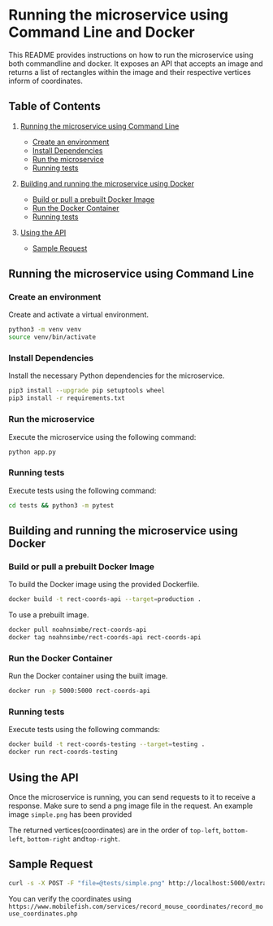 # Running the microservice using Command Line and Docker

This README provides instructions on how to run the microservice using both commandline and docker. It exposes an API that accepts an image and returns a list of rectangles within the image and their respective vertices inform of coordinates.

## Table of Contents

1. [Running the microservice using Command Line](#running-the-microservice-using-command-line)
   - [Create an environment](#create-an-environment)
   - [Install Dependencies](#install-dependencies)
   - [Run the microservice](#run-the-microservice)
   - [Running tests](#running-tests)

2. [Building and running the microservice using Docker](#building-and-running-the-microservice-using-docker)
   - [Build or pull a prebuilt Docker Image](#build-or-pull-a-prebuilt-docker-image)
   - [Run the Docker Container](#run-the-docker-container)
   - [Running tests](#running-tests-1)

3. [Using the API](#using-the-api)
   - [Sample Request](#sample-request)

## Running the microservice using Command Line

### Create an environment

Create and activate a virtual environment.

```bash
python3 -m venv venv
source venv/bin/activate
```

### Install Dependencies

Install the necessary Python dependencies for the microservice.

```bash
pip3 install --upgrade pip setuptools wheel
pip3 install -r requirements.txt
```

### Run the microservice

Execute the microservice using the following command:

```bash
python app.py
```

### Running tests

Execute tests using the following command:

```bash
cd tests && python3 -m pytest
```

## Building and running the microservice using Docker

### Build or pull a prebuilt Docker Image

To build the Docker image using the provided Dockerfile.

```bash
docker build -t rect-coords-api --target=production .
```

To use a prebuilt image.

```bash
docker pull noahnsimbe/rect-coords-api
docker tag noahnsimbe/rect-coords-api rect-coords-api
```

### Run the Docker Container

Run the Docker container using the built image.

```bash
docker run -p 5000:5000 rect-coords-api
```

### Running tests

Execute tests using the following commands:

```bash
docker build -t rect-coords-testing --target=testing .
docker run rect-coords-testing
```

## Using the API

Once the microservice is running, you can send requests to it to receive a response. Make sure to send a png image file in the request. An example image `simple.png` has been provided

The returned vertices(coordinates) are in the order of `top-left`, `bottom-left`, `bottom-right` and`top-right`.

## Sample Request

```bash
curl -s -X POST -F "file=@tests/simple.png" http://localhost:5000/extract-rect-coords | jq .
```

You can verify the coordinates using `https://www.mobilefish.com/services/record_mouse_coordinates/record_mouse_coordinates.php`
